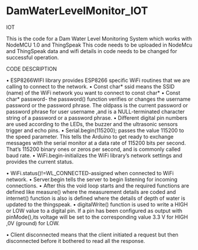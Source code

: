 # DamWaterLevelMonitor_IOT

IOT

This is the code for a Dam Water Level Monitoring System which works with NodeMCU 1.0 and ThingSpeak
This code needs to be uploaded in NodeMcu and ThingSpeak data and wifi details in code needs to be changed 
for successful operation.

CODE DESCRIPTION

• ESP8266WIFI library provides ESP8266 specific WiFi routines that we are calling to
connect to the network.
• Const char* ssid means the SSID (name) of the WiFi network you want to connect to
const char*
• Const char* password- the password() function verifies or changes the username
password or the password phrase. The oldpass is the current password or password
phrase for user username ,and is a NULL-terminated character string of a password or
a password phrase.
• Different digital pin numbers are used according to the LEDs, the buzzer and the
ultrasonic sensors trigger and echo pins.
• Serial.begin(115200); passes the value 115200 to the speed parameter. This tells the
Arduino to get ready to exchange messages with the serial monitor at a data rate of
115200 bits per second. That’s 115200 binary ones or zeros per second, and is
commonly called baud rate.
• WiFi.begin-initializes the WiFi library’s network settings and provides the current
status.

• WiFi.status()!=WL_CONNECTED-assigned when connected to WiFi network.
• Server.begin tells the server to begin listening for incoming connections.
• After this the void loop starts and the required functions are defined like
measure() where the measurement details are coded and internet() function is
also is defined where the details of depth of water is updated to the thingspeak.
• digitalWrite() function is used to write a HIGH or LOW value to a digital pin. If a pin
has been configured as output with pinMode(),its voltage will be set to the
corresponding value 3.3 V for HIGH ,0V (ground) for LOW.

• Client disconnected means that the client initiated a request but then disconnected
before it bothered to read all the response.
